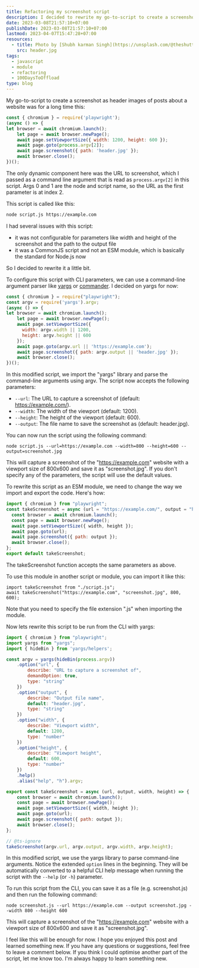```yaml
---
title: Refactoring my screenshot script
description: I decided to rewrite my go-to-script to create a screenshot as header images of posts about a website a little bit.
date: 2023-03-08T21:57:10+07:00
publishDate: 2023-03-08T21:57:10+07:00
lastmod: 2023-04-07T15:47:28+07:00
resources:
  - title: Photo by [Shubh karman Singh](https://unsplash.com/@theshutterclap) via [Unsplash](https://unsplash.com/)
    src: header.jpg
tags:
  - javascript
  - module
  - refactoring
  - 100DaysToOffload
type: blog
---
```


My go-to-script to create a screenshot as header images of posts about a website was for a long time this:


```js
const { chromium } = require('playwright');
(async () => {
let browser = await chromium.launch();
    let page = await browser.newPage();
    await page.setViewportSize({ width: 1200, height: 600 });
    await page.goto(process.argv[2]);
    await page.screenshot({ path: 'header.jpg' });
    await browser.close();
})();
```

The only dynamic component here was the URL to screenshot, which I passed as a command line argument that is read as `process.argv[2]` in this script. Args 0 and 1 are the node and script name, so the URL as the first parameter is at index 2.

This script is called like this:

```bash
node script.js https://example.com
```

I had several issues with this script:

- it was not configurable for parameters like width and height of the screenshot and the path to the output file
- it was a CommonJS script and not an ESM module, which is basically the standard for Node.js now

So I decided to rewrite it a little bit.

To configure this script with CLI parameters, we can use a command-line argument parser like [yargs](https://www.npmjs.com/package/yargs) or [commander](https://www.npmjs.com/package/commander). I decided on yargs for now:

```js
const { chromium } = require("playwright");
const argv = require('yargs').argv;
(async () => {
let browser = await chromium.launch();
    let page = await browser.newPage();
    await page.setViewportSize({
      width: argv.width || 1200,
      height: argv.height || 600
    });
    await page.goto(argv.url || 'https://example.com');
    await page.screenshot({ path: argv.output || 'header.jpg' });
    await browser.close();
})();
```

In this modified script, we import the "yargs" library and parse the command-line arguments using argv. The script now accepts the following parameters:

- `--url`: The URL to capture a screenshot of (default: https://example.com/).
- `--width`: The width of the viewport (default: 1200).
- `--height`: The height of the viewport (default: 600).
- `--output`: The file name to save the screenshot as (default: header.jpg).

You can now run the script using the following command:

```
node script.js --url=https://example.com --width=800 --height=600 --output=screenshot.jpg
```

This will capture a screenshot of the "https://example.com" website with a viewport size of 800x600 and save it as "screenshot.jpg". If you don't specify any of the parameters, the script will use the default values.

To rewrite this script as an ESM module, we need to change the way we import and export the code. Here's how:

```js
import { chromium } from "playwright";
const takeScreenshot = async (url = "https://example.com/", output = "header.jpg", width = 1200, height = 600) => {
  const browser = await chromium.launch();
  const page = await browser.newPage();
  await page.setViewportSize({ width, height });
  await page.goto(url);
  await page.screenshot({ path: output });
  await browser.close();
};
export default takeScreenshot;
```

The takeScreenshot function accepts the same parameters as above.

To use this module in another script or module, you can import it like this:

```
import takeScreenshot from "./script.js";
await takeScreenshot("https://example.com", "screenshot.jpg", 800, 600);
```

Note that you need to specify the file extension ".js" when importing the module.

Now lets rewrite this script to be run from the CLI with yargs:

```js
import { chromium } from "playwright";
import yargs from "yargs";
import { hideBin } from 'yargs/helpers';

const argv = yargs(hideBin(process.argv))
	.option("url", {
		describe: "URL to capture a screenshot of",
		demandOption: true,
		type: "string"
	})
	.option("output", {
		describe: "Output file name",
		default: "header.jpg",
		type: "string"
	})
	.option("width", {
		describe: "Viewport width",
		default: 1200,
		type: "number"
	})
	.option("height", {
		describe: "Viewport height",
		default: 600,
		type: "number"
	})
	.help()
	.alias("help", "h").argv;

export const takeScreenshot = async (url, output, width, height) => {
	const browser = await chromium.launch();
	const page = await browser.newPage();
	await page.setViewportSize({ width, height });
	await page.goto(url);
	await page.screenshot({ path: output });
	await browser.close();
};

// @ts-ignore
takeScreenshot(argv.url, argv.output, argv.width, argv.height);
```

In this modified script, we use the yargs library to parse command-line arguments. Notice the extended `option` lines in the beginning. They will be automatically converted to a helpful CLI help message when running the script with the `--help` (or `-h`) parameter.

To run this script from the CLI, you can save it as a file (e.g. screenshot.js) and then run the following command:

```shell
node screenshot.js --url https://example.com --output screenshot.jpg --width 800 --height 600
```

This will capture a screenshot of the "https://example.com" website with a viewport size of 800x600 and save it as "screenshot.jpg".

I feel like this will be enough for now. I hope you enjoyed this post and learned something new. If you have any questions or suggestions, feel free to leave a comment below. If you think I could optimise another part of the script, let me know too. I'm always happy to learn something new.
